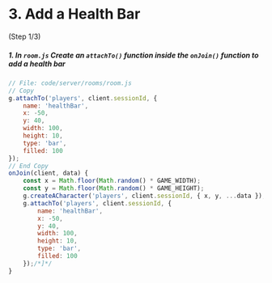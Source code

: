 # 3. Add a Health Bar
 (Step 1/3)

##### 1. In `room.js` Create an `attachTo()` function inside the `onJoin()` function to add a health bar

``` javascript
// File: code/server/rooms/room.js
// Copy
g.attachTo('players', client.sessionId, {  
	name: 'healthBar',
	x: -50,
	y: 40,
	width: 100,
	height: 10,
	type: 'bar',
	filled: 100
});
// End Copy
onJoin(client, data) {
	const x = Math.floor(Math.random() * GAME_WIDTH);
	const y = Math.floor(Math.random() * GAME_HEIGHT);
	g.createACharacter('players', client.sessionId, { x, y, ...data });/*[*/
	g.attachTo('players', client.sessionId, {  
		name: 'healthBar',
		x: -50,
		y: 40,
		width: 100,
		height: 10,
		type: 'bar',
		filled: 100
	});/*]*/
}
```
